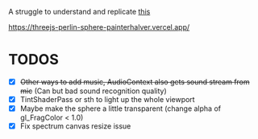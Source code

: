 A struggle to understand and replicate [this](https://organic-sphere.vercel.app/)

<https://threejs-perlin-sphere-painterhalver.vercel.app/>

# TODOS

- [x] ~~Other ways to add music, AudioContext also gets sound stream from mic~~ (Can but bad sound recognition quality)
- [x] TintShaderPass or sth to light up the whole viewport
- [x] Maybe make the sphere a little transparent (change alpha of gl_FragColor < 1.0)
- [x] Fix spectrum canvas resize issue
